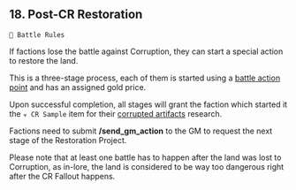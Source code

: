## 18. Post-CR Restoration

`📑 Battle Rules`

If factions lose the battle against Corruption, they can start a special action to restore the land. 

This is a three-stage process, each of them is started using a [battle action point](../rules/rules_14_faction_actions.md) and has an assigned gold price.

Upon successful completion, all stages will grant the faction which started it the `☣️ CR Sample` item for their [corrupted artifacts](../rules/rules_13_corrupted_artefacts.md) research. 

Factions need to submit **/send_gm_action** to the GM to request the next stage of the Restoration Project.

Please note that at least one battle has to happen after the land was lost to Corruption, as in-lore, the land is considered to be way too dangerous right after the CR Fallout happens. 

<!---
keywords:  
aliases: 
-->